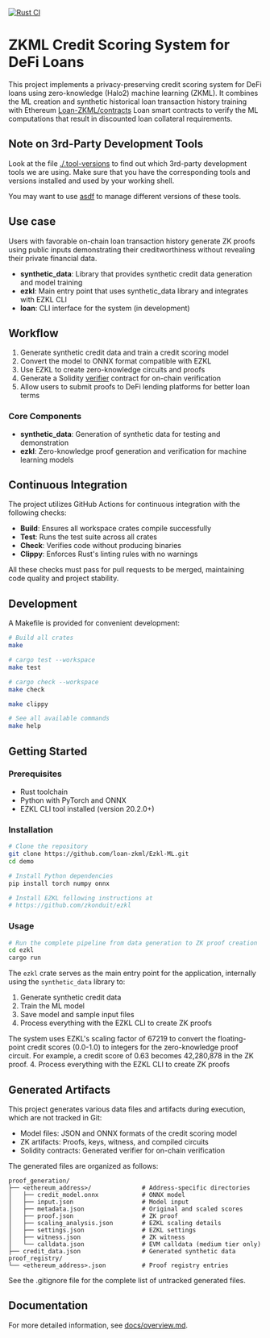 [![Rust CI](https://github.com/loan-zkml/demo/actions/workflows/ci.yml/badge.svg)](https://github.com/loan-zkml/demo/actions/workflows/ci.yml)

# ZKML Credit Scoring System for DeFi Loans

This project implements a privacy-preserving credit scoring system for DeFi loans using zero-knowledge (Halo2) machine learning (ZKML).
It combines the ML creation and synthetic historical loan transaction history training with Ethereum [Loan-ZKML/contracts](https://github.com/Loan-ZKML/contracts) Loan smart contracts to verify the ML computations that result in discounted loan collateral requirements.

## Note on 3rd-Party Development Tools

Look at the file [./.tool-versions](./.tool-versions) to find out which 3rd-party development tools we are using.
Make sure that you have the corresponding tools and versions installed and used by your working shell.

You may want to use [asdf](https://asdf-vm.com/) to manage different versions of these tools.

## Use case

Users with favorable on-chain loan transaction history generate ZK proofs using public inputs demonstrating their creditworthiness without revealing their private financial data.

- **synthetic_data**: Library that provides synthetic credit data generation and model training
- **ezkl**: Main entry point that uses synthetic_data library and integrates with EZKL CLI
- **loan**: CLI interface for the system (in development)

## Workflow

1. Generate synthetic credit data and train a credit scoring model
2. Convert the model to ONNX format compatible with EZKL
3. Use EZKL to create zero-knowledge circuits and proofs
4. Generate a Solidity [verifier](https://github.com/Loan-ZKML/contracts/blob/39f2a849f0a502cd2dc19422fc579e98e03e3f41/src/ZKCreditVerifier.sol#L43) contract  for on-chain verification
5. Allow users to submit proofs to DeFi lending platforms for better loan terms

### Core Components

- **synthetic_data**: Generation of synthetic data for testing and demonstration
- **ezkl**: Zero-knowledge proof generation and verification for machine learning models

## Continuous Integration

The project utilizes GitHub Actions for continuous integration with the following checks:

- **Build**: Ensures all workspace crates compile successfully
- **Test**: Runs the test suite across all crates
- **Check**: Verifies code without producing binaries
- **Clippy**: Enforces Rust's linting rules with no warnings

All these checks must pass for pull requests to be merged, maintaining code quality and project stability.

## Development

A Makefile is provided for convenient development:

```bash
# Build all crates
make

# cargo test --workspace
make test

# cargo check --workspace
make check

make clippy

# See all available commands
make help
```

## Getting Started

### Prerequisites

- Rust toolchain
- Python with PyTorch and ONNX
- EZKL CLI tool installed (version 20.2.0+)

### Installation

```bash
# Clone the repository
git clone https://github.com/loan-zkml/Ezkl-ML.git
cd demo

# Install Python dependencies
pip install torch numpy onnx

# Install EZKL following instructions at
# https://github.com/zkonduit/ezkl
```

### Usage

```bash
# Run the complete pipeline from data generation to ZK proof creation
cd ezkl
cargo run
```
The `ezkl` crate serves as the main entry point for the application, internally using the `synthetic_data` library to:
1. Generate synthetic credit data
2. Train the ML model
3. Save model and sample input files
4. Process everything with the EZKL CLI to create ZK proofs

The system uses EZKL's scaling factor of 67219 to convert the floating-point credit scores (0.0-1.0) to integers for the zero-knowledge proof circuit. For example, a credit score of 0.63 becomes 42,280,878 in the ZK proof.
4. Process everything with the EZKL CLI to create ZK proofs

## Generated Artifacts

This project generates various data files and artifacts during execution, which are not tracked in Git:

- Model files: JSON and ONNX formats of the credit scoring model
- ZK artifacts: Proofs, keys, witness, and compiled circuits
- Solidity contracts: Generated verifier for on-chain verification

The generated files are organized as follows:
```
proof_generation/
├── <ethereum_address>/              # Address-specific directories
│   ├── credit_model.onnx            # ONNX model
│   ├── input.json                   # Model input
│   ├── metadata.json                # Original and scaled scores
│   ├── proof.json                   # ZK proof
│   ├── scaling_analysis.json        # EZKL scaling details
│   ├── settings.json                # EZKL settings
│   ├── witness.json                 # ZK witness
│   └── calldata.json                # EVM calldata (medium tier only)
├── credit_data.json                 # Generated synthetic data
proof_registry/
└── <ethereum_address>.json          # Proof registry entries
```

See the .gitignore file for the complete list of untracked generated files.

## Documentation

For more detailed information, see [docs/overview.md](docs/overview.md).
